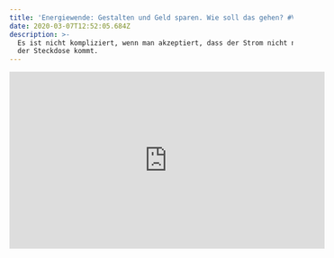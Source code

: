 ```yaml
---
title: 'Energiewende: Gestalten und Geld sparen. Wie soll das gehen? #Video'
date: 2020-03-07T12:52:05.684Z
description: >-
  Es ist nicht kompliziert, wenn man akzeptiert, dass der Strom nicht nur aus
  der Steckdose kommt.
---
```

<iframe width="560" height="315" src="https://www.youtube.com/embed/HOCAT1W9bi8" frameborder="0" allow="accelerometer; autoplay; encrypted-media; gyroscope; picture-in-picture" allowfullscreen></iframe>
